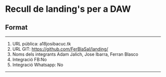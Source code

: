 # Recull de landing's per a DAW
## Format

-----
1. URL pública: a18josibacuc.tk
1. URL GIT: https://github.com/FerBlaSal/landing/
1. Noms dels integrants Adam Jalich, Jose Ibarra, Ferran Blasco
1. Integració FB:No
1. Integració Whatsapp:  No
-----
